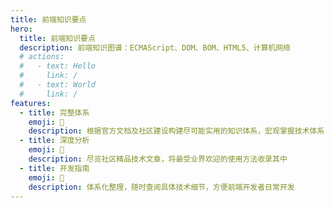 ```yaml
---
title: 前端知识要点
hero:
  title: 前端知识要点
  description: 前端知识图谱：ECMAScript、DOM、BOM、HTML5、计算机网络
  # actions:
  #   - text: Hello
  #     link: /
  #   - text: World
  #     link: /
features:
  - title: 完整体系
    emoji: 💎
    description: 根据官方文档及社区建设构建尽可能实用的知识体系，宏观掌握技术体系
  - title: 深度分析
    emoji: 🌈
    description: 尽览社区精品技术文章，将最受业界欢迎的使用方法收录其中
  - title: 开发指南
    emoji: 🚀
    description: 体系化整理，随时查阅具体技术细节，方便前端开发者日常开发
---
```



